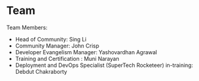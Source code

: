 # Team

Team Members:

* Head of Community: Sing Li
* Community Manager: John Crisp
* Developer Evangelism Manager:  Yashovardhan Agrawal
* Training and Certification :  Muni Narayan
* Deployment and DevOps Specialist \(SuperTech Rocketeer\)  in-training:  Debdut Chakraborty

